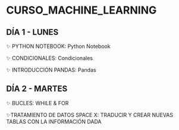 # CURSO_MACHINE_LEARNING
## DÍA 1 - LUNES
✨ PYTHON NOTEBOOK: Python Notebook 

✨ CONDICIONALES: Condicionales

✨ INTRODUCCIÓN PANDAS: Pandas


## DÍA 2 - MARTES
✨ BUCLES: WHILE & FOR

✨TRATAMIENTO DE DATOS SPACE X: TRADUCIR Y CREAR NUEVAS TABLAS CON LA INFORMACIÓN DADA

